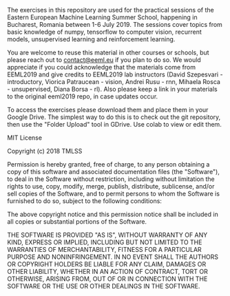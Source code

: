 The exercises in this repository are used for the practical sessions of the Eastern European Machine Learning Summer School, happening in Bucharest, Romania between 1-6 July 2019. The sessions cover topics from basic knowledge of numpy, tensorflow to computer vision, recurrent models, unsupervised learning and reinforcement learning.

You are welcome to reuse this material in other courses or schools, but please reach out to contact@eeml.eu if you plan to do so. We would appreciate if you could acknowledge that the materials come from EEML2019 and give credits to EEML2019 lab instructors (David Szepesvari - introductory, Viorica Patraucean - vision, Andrei Rusu - rnn, Mihaela Rosca - unsupervised, Diana Borsa - rl). Also please keep a link in your materials to the original eeml2019 repo, in case updates occur.

To access the exercises please download them and place them in your Google Drive. The simplest way to do this is to check out the git repository, then use the "Folder Upload" tool in GDrive. Use colab to view or edit them.

MIT License

Copyright (c) 2018 TMLSS

Permission is hereby granted, free of charge, to any person obtaining a copy of this software and associated documentation files (the "Software"), to deal in the Software without restriction, including without limitation the rights to use, copy, modify, merge, publish, distribute, sublicense, and/or sell copies of the Software, and to permit persons to whom the Software is furnished to do so, subject to the following conditions:

The above copyright notice and this permission notice shall be included in all copies or substantial portions of the Software.

THE SOFTWARE IS PROVIDED "AS IS", WITHOUT WARRANTY OF ANY KIND, EXPRESS OR IMPLIED, INCLUDING BUT NOT LIMITED TO THE WARRANTIES OF MERCHANTABILITY, FITNESS FOR A PARTICULAR PURPOSE AND NONINFRINGEMENT. IN NO EVENT SHALL THE AUTHORS OR COPYRIGHT HOLDERS BE LIABLE FOR ANY CLAIM, DAMAGES OR OTHER LIABILITY, WHETHER IN AN ACTION OF CONTRACT, TORT OR OTHERWISE, ARISING FROM, OUT OF OR IN CONNECTION WITH THE SOFTWARE OR THE USE OR OTHER DEALINGS IN THE SOFTWARE.

